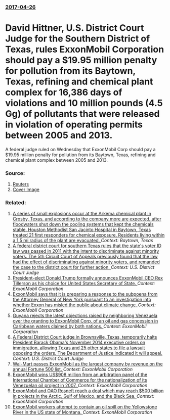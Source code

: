 ### [2017-04-26](/news/2017/04/26/index.md)

# David Hittner, U.S. District Court Judge for the Southern District of Texas, rules ExxonMobil Corporation should pay a $19.95 million penalty for pollution from its Baytown, Texas, refining and chemical plant complex for 16,386 days of violations and 10 million pounds (4.5 Gg) of pollutants that were released in violation of operating permits between 2005 and 2013. 

A federal judge ruled on Wednesday that ExxonMobil Corp should pay a $19.95 million penalty for pollution from its Baytown, Texas, refining and chemical plant complex between 2005 and 2013.


### Source:

1. [Reuters](http://www.reuters.com/article/us-refinery-pollution-exxon-penalty-idUSKBN17T08H)
1. [Cover Image](http://s4.reutersmedia.net/resources/r/?m=02&d=20170427&t=2&i=1182234601&w=&fh=545px&fw=&ll=&pl=&sq=&r=LYNXMPED3Q049)

### Related:

1. [A series of small explosions occur at the Arkema chemical plant in Crosby, Texas, and according to the company more are expected, after floodwaters shut down the cooling systems that kept the chemicals stable. Houston Methodist San Jacinto Hospital in Baytown, Texas treated 21 first responders for chemical exposure. Residents living within a 1.5 mi radius of the plant are evacuated. ](/news/2017/08/31/a-series-of-small-explosions-occur-at-the-arkema-chemical-plant-in-crosby-texas-and-according-to-the-company-more-are-expected-after-floo.md) _Context: Baytown, Texas_
2. [A federal district court for southern Texas rules that the state's voter ID law was passed in 2011 with the intent to discriminate against minority voters. The 5th Circuit Court of Appeals previously found that the law had the effect of discriminating against minority voters, and remanded the case to the district court for further action. ](/news/2017/04/10/a-federal-district-court-for-southern-texas-rules-that-the-state-s-voter-id-law-was-passed-in-2011-with-the-intent-to-discriminate-against-m.md) _Context: U.S. District Court Judge_
3. [President-elect Donald Trump formally announces ExxonMobil CEO Rex Tillerson as his choice for United States Secretary of State. ](/news/2016/12/13/president-elect-donald-trump-formally-announces-exxonmobil-ceo-rex-tillerson-as-his-choice-for-united-states-secretary-of-state.md) _Context: ExxonMobil Corporation_
4. [ExxonMobil says that it is preparing a response to the subpoena from the Attorney General of New York pursuant to an investigation into whether Exxon has misled the public about climate change. ](/news/2015/11/5/exxonmobil-says-that-it-is-preparing-a-response-to-the-subpoena-from-the-attorney-general-of-new-york-pursuant-to-an-investigation-into-whet.md) _Context: ExxonMobil Corporation_
5. [Guyana rejects the latest objections raised by neighboring Venezuela over the granting to ExxonMobil Corp. of an oil and gas concession in Caribbean waters claimed by both nations. ](/news/2015/03/14/guyana-rejects-the-latest-objections-raised-by-neighboring-venezuela-over-the-granting-to-exxonmobil-corp-of-an-oil-and-gas-concession-in-c.md) _Context: ExxonMobil Corporation_
6. [A Federal District Court judge in Brownsville, Texas, temporarily halts President Barack Obama's November 2014 executive orders on immigration, allowing Texas and 25 other states to file a lawsuit opposing the orders. The Department of Justice indicated it will appeal. ](/news/2015/02/16/a-federal-district-court-judge-in-brownsville-texas-temporarily-halts-president-barack-obama-s-november-2014-executive-orders-on-immigrati.md) _Context: U.S. District Court Judge_
7. [Wal-Mart passes ExxonMobil as the largest company by revenue on the annual Fortune 500 list. ](/news/2013/05/6/wal-mart-passes-exxonmobil-as-the-largest-company-by-revenue-on-the-annual-fortune-500-list.md) _Context: ExxonMobil Corporation_
8. [ExxonMobil wins US$908 million from an arbitration panel of the International Chamber of Commerce for the nationalization of its Venezuelan oil project in 2007. ](/news/2012/01/2/exxonmobil-wins-us-908-million-from-an-arbitration-panel-of-the-international-chamber-of-commerce-for-the-nationalization-of-its-venezuelan.md) _Context: ExxonMobil Corporation_
9. [ExxonMobil and OAO Rosneft reach a deal which may reach $500 billion in projects in the Arctic, Gulf of Mexico, and the Black Sea. ](/news/2011/08/31/exxonmobil-and-oao-rosneft-reach-a-deal-which-may-reach-500-billion-in-projects-in-the-arctic-gulf-of-mexico-and-the-black-sea.md) _Context: ExxonMobil Corporation_
10. [ExxonMobil workers attempt to contain an oil spill on the Yellowstone River in the US state of Montana. ](/news/2011/07/2/exxonmobil-workers-attempt-to-contain-an-oil-spill-on-the-yellowstone-river-in-the-us-state-of-montana.md) _Context: ExxonMobil Corporation_
